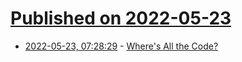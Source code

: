 # [Published on 2022-05-23](index.md)

* [2022-05-23, 07:28:29](https://news.ycombinator.com/item?id=31476203) - [Where's All the Code?](https://flak.tedunangst.com/post/watc)

